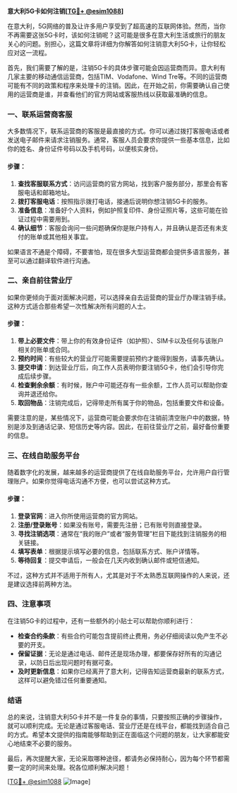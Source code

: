 **意大利5G卡如何注销[[TG💪+ @esim1088](https://t.me/s/esim1088)]**

在意大利，5G网络的普及让许多用户享受到了超高速的互联网体验。然而，当你不再需要这张5G卡时，该如何注销呢？这可能是很多在意大利生活或旅行的朋友关心的问题。别担心，这篇文章将详细为你解答如何注销意大利5G卡，让你轻松应对这一流程。

首先，我们需要了解的是，注销5G卡的具体步骤可能会因运营商而异。意大利有几家主要的移动通信运营商，包括TIM、Vodafone、Wind Tre等。不同的运营商可能有不同的政策和程序来处理卡的注销。因此，在开始之前，你需要确认自己使用的运营商是谁，并查看他们的官方网站或客服热线以获取最准确的信息。

### 一、联系运营商客服

大多数情况下，联系运营商的客服是最直接的方式。你可以通过拨打客服电话或者发送电子邮件来请求注销服务。通常，客服人员会要求你提供一些基本信息，比如你的姓名、身份证件号码以及手机号码，以便核实身份。

#### 步骤：
1. **查找客服联系方式**：访问运营商的官方网站，找到客户服务部分，那里会有客服电话和邮箱地址。
2. **拨打客服电话**：按照指示拨打电话，接通后说明你想注销5G卡的服务。
3. **准备信息**：准备好个人资料，例如护照复印件、身份证照片等，这些可能在验证过程中需要用到。
4. **确认细节**：客服会询问一些问题确保你是账户持有人，并且确认是否还有未支付的账单或其他相关事宜。

如果语言不通是个障碍，不要害怕，现在很多大型运营商都会提供多语言服务，甚至可以通过翻译软件进行沟通。

### 二、亲自前往营业厅

如果你更倾向于面对面解决问题，可以选择亲自去运营商的营业厅办理注销手续。这种方式适合那些希望一次性解决所有问题的人士。

#### 步骤：
1. **带上必要文件**：带上你的有效身份证件（如护照）、SIM卡以及任何与该账户相关的账单或合同。
2. **预约时间**：有些较大的营业厅可能需要提前预约才能得到服务，请事先确认。
3. **提交申请**：到达营业厅后，向工作人员表明你要注销5G卡，他们会引导你完成后续步骤。
4. **检查剩余余额**：有时候，账户中可能还存有一些余额，工作人员可以帮助你查询并退还给你。
5. **取回物品**：注销完成后，记得带走所有属于你的物品，包括重要文件和设备。

需要注意的是，某些情况下，运营商可能会要求你在注销前清空账户中的数据，特别是涉及到通话记录、短信历史等内容。因此，在前往营业厅之前，最好备份重要的信息。

### 三、在线自助服务平台

随着数字化的发展，越来越多的运营商提供了在线自助服务平台，允许用户自行管理账户。如果你觉得电话沟通不方便，也可以尝试这种方式。

#### 步骤：
1. **登录官网**：进入你所使用运营商的官方网站。
2. **注册/登录账号**：如果没有账号，需要先注册；已有账号则直接登录。
3. **寻找注销选项**：通常在“我的账户”或者“服务管理”栏目下能找到注销服务的相关链接。
4. **填写表单**：根据提示填写必要的信息，包括联系方式、账户详情等。
5. **等待回复**：提交申请后，一般会在几天内收到确认邮件或短信通知。

不过，这种方式并不适用于所有人，尤其是对于不太熟悉互联网操作的人来说，还是建议选择前两种方法。

### 四、注意事项

在注销5G卡的过程中，还有一些额外的小贴士可以帮助你顺利进行：

- **检查合约条款**：有些合约可能包含提前终止费用，务必仔细阅读以免产生不必要的开支。
- **保留证据**：无论是通过电话、邮件还是现场办理，都要保存好所有的沟通记录，以防日后出现问题时有据可查。
- **及时更新信息**：如果你已经离开了意大利，记得告知运营商最新的联系方式，这样可以避免错过任何重要通知。

### 结语

总的来说，注销意大利5G卡并不是一件复杂的事情，只要按照正确的步骤操作，就可以顺利完成。无论是通过客服电话、营业厅还是在线平台，都能找到适合自己的方式。希望本文提供的指南能够帮助到正在面临这个问题的朋友，让大家都能安心地结束不必要的服务。

最后，再次提醒大家，无论采取哪种途径，都请务必保持耐心，因为每个环节都需要一定的时间来处理。祝各位顺利解决问题！

[[TG💪+ @esim1088](https://t.me/s/esim1088) ![Image](https://i.postimg.cc/4NQfJmqS/Snipaste-2025-05-13-00-14-12.png)]